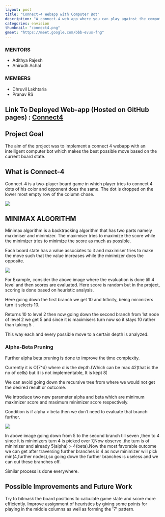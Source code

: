 ```yaml
---
layout: post
title: "Connect-4 Webapp with Computer Bot"
description: "A connect-4 web app where you can play against the computer or with friends"
categories: envision
thumbnail: "connect4.png"
gmeet: "https://meet.google.com/bbb-evus-fng"
---
```


### MENTORS

- Adithya Rajesh
- Anirudh Achal

### MEMBERS

- Dhruvil Lakhtaria
- Pranav RS

## Link To Deployed Web-app (Hosted on GitHub pages) : [Connect4](https://dhruvil-lakhtaria.github.io/Connect4/)

## Project Goal

The aim of the project was to implement a connect 4 webapp with an intelligent computer bot which makes the best possible move based on the current board state.

## What is Connect-4

Connect-4 is a two-player board game in which player tries to connect 4 dots of his color and opponent does the same. The dot is dropped on the lower most empty row of the column chose.

<img src = "https://github.com/Dhruvil-Lakhtaria/Connect4/blob/master/readme_images/board.JPG?raw=true">

## MINIMAX ALGORITHM

Minimax algorithm is a backtracking algorithm that has two parts namely maximiser and minimizer. The maximiser tries to maximize the score while the minimizer tries to minimize the score as much as possible.

Each board state has a value associates to it and maximiser tries to make the move such that the value increases while the minimizer does the opposite.

<img src = " https://github.com/Dhruvil-Lakhtaria/Connect4/blob/master/readme_images/minimax-tree.png?raw=true">

For Example, consider the above image where the evaluation is done till 4 level and then scores are evaluated. Here score is random but in the project, scoring is done based on heuristic analysis.

Here going down the first branch we get 10 and Infinity, being minimizers turn it selects 10.

Returns 10 to level 2 then now going down the second branch from 1st node of level 2 we get 5 and since it is maximisers turn now so it stays 10 rather than taking 5 .

This way each and every possible move to a certain depth is analyzed.

### Alpha-Beta Pruning

Further alpha beta pruning is done to improve the time complexity.

Currently it is O(7^d) where d is the depth.(Which can be max 42(that is the no of cells) but it is not implementable, It is kept 8)

We can avoid going down the recursive tree from where we would not get the desired result or outcome.

We introduce two new parameter alpha and beta which are minimum maximizer score and maximum minimizer score respectively.

Condition is if alpha > beta then we don’t need to evaluate that branch further.

  <img src = "https://github.com/Dhruvil-Lakhtaria/Connect4/blob/master/readme_images/alpha-beta.png?raw=true">

In above image going down from 5 to the second branch till seven ,then to 4 since it is minimizers turn 4 is picked over 7,Now observe ,the turn is of minimizer and already 5(alpha) > 4(beta).Now the most favorable outcome we can get after traversing further branches is 4 as now minimizer will pick min(4,further nodes),so going down the further branches is useless and we can cut these branches off.

Similar process is done everywhere.

## Possible Improvements and Future Work

Try to bitmask the board positions to calculate game state and score more efficiently.
Improve assignment of heuristics by giving some points for playing in the middle columns as well as forming the '7' pattern.
